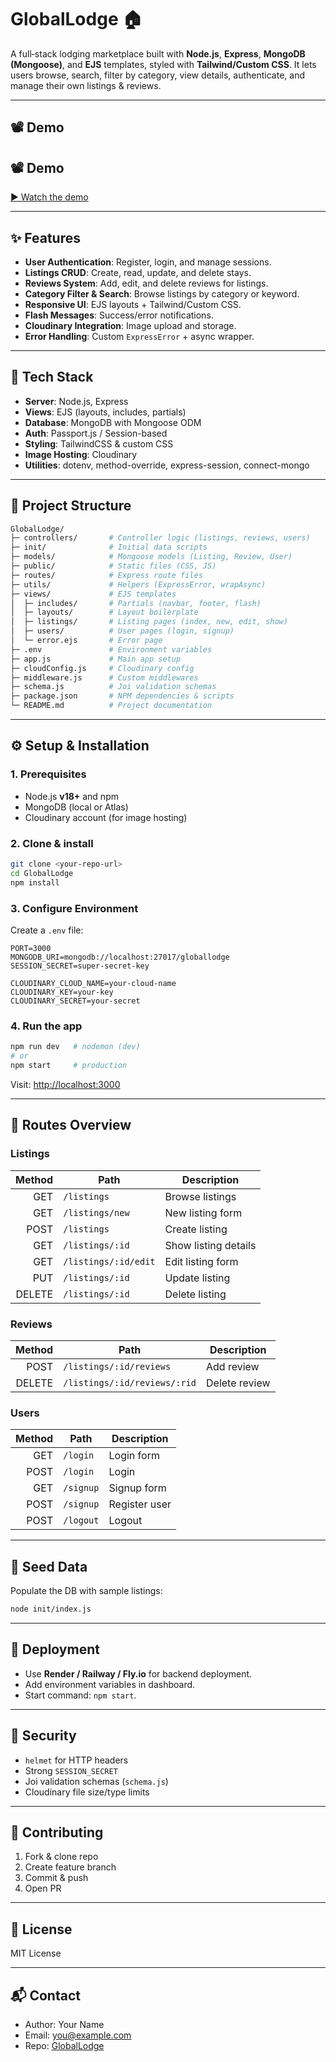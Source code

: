 # GlobalLodge 🏠

A full‑stack lodging marketplace built with **Node.js**, **Express**, **MongoDB (Mongoose)**, and **EJS** templates, styled with **Tailwind/Custom CSS**. It lets users browse, search, filter by category, view details, authenticate, and manage their own listings & reviews.

---

## 📽️ Demo

## 📽️ Demo
[▶️ Watch the demo](https://drive.google.com/drive/folders/1Q9m4qcA15gycXZxRbvN3lIx_Zhlxa0-C?usp=drive_link)


---

## ✨ Features

* **User Authentication**: Register, login, and manage sessions.
* **Listings CRUD**: Create, read, update, and delete stays.
* **Reviews System**: Add, edit, and delete reviews for listings.
* **Category Filter & Search**: Browse listings by category or keyword.
* **Responsive UI**: EJS layouts + Tailwind/Custom CSS.
* **Flash Messages**: Success/error notifications.
* **Cloudinary Integration**: Image upload and storage.
* **Error Handling**: Custom `ExpressError` + async wrapper.

---

## 🧱 Tech Stack

* **Server**: Node.js, Express
* **Views**: EJS (layouts, includes, partials)
* **Database**: MongoDB with Mongoose ODM
* **Auth**: Passport.js / Session-based
* **Styling**: TailwindCSS & custom CSS
* **Image Hosting**: Cloudinary
* **Utilities**: dotenv, method-override, express-session, connect-mongo

---

## 📁 Project Structure

```bash
GlobalLodge/
├─ controllers/       # Controller logic (listings, reviews, users)
├─ init/              # Initial data scripts
├─ models/            # Mongoose models (Listing, Review, User)
├─ public/            # Static files (CSS, JS)
├─ routes/            # Express route files
├─ utils/             # Helpers (ExpressError, wrapAsync)
├─ views/             # EJS templates
│  ├─ includes/       # Partials (navbar, footer, flash)
│  ├─ layouts/        # Layout boilerplate
│  ├─ listings/       # Listing pages (index, new, edit, show)
│  ├─ users/          # User pages (login, signup)
│  └─ error.ejs       # Error page
├─ .env               # Environment variables
├─ app.js             # Main app setup
├─ cloudConfig.js     # Cloudinary config
├─ middleware.js      # Custom middlewares
├─ schema.js          # Joi validation schemas
├─ package.json       # NPM dependencies & scripts
└─ README.md          # Project documentation
```

---

## ⚙️ Setup & Installation

### 1. Prerequisites

* Node.js **v18+** and npm
* MongoDB (local or Atlas)
* Cloudinary account (for image hosting)

### 2. Clone & install

```bash
git clone <your-repo-url>
cd GlobalLodge
npm install
```

### 3. Configure Environment

Create a `.env` file:
```dotenv
PORT=3000
MONGODB_URI=mongodb://localhost:27017/globallodge
SESSION_SECRET=super-secret-key

CLOUDINARY_CLOUD_NAME=your-cloud-name
CLOUDINARY_KEY=your-key
CLOUDINARY_SECRET=your-secret
```

### 4. Run the app

```bash
npm run dev   # nodemon (dev)
# or
npm start     # production
```

Visit: [http://localhost:3000](http://localhost:3000)

---

## 🧭 Routes Overview

### Listings

| Method | Path                 | Description          |
| -----: | -------------------- | -------------------- |
|    GET | `/listings`          | Browse listings      |
|    GET | `/listings/new`      | New listing form     |
|   POST | `/listings`          | Create listing       |
|    GET | `/listings/:id`      | Show listing details |
|    GET | `/listings/:id/edit` | Edit listing form    |
|    PUT | `/listings/:id`      | Update listing       |
| DELETE | `/listings/:id`      | Delete listing       |

### Reviews

| Method | Path                         | Description   |
| -----: | ---------------------------- | ------------- |
|   POST | `/listings/:id/reviews`      | Add review    |
| DELETE | `/listings/:id/reviews/:rid` | Delete review |

### Users

| Method | Path      | Description   |
| -----: | --------- | ------------- |
|    GET | `/login`  | Login form    |
|   POST | `/login`  | Login         |
|    GET | `/signup` | Signup form   |
|   POST | `/signup` | Register user |
|   POST | `/logout` | Logout        |

---

## 🌱 Seed Data

Populate the DB with sample listings:

```bash
node init/index.js
```

---

## 🚀 Deployment

* Use **Render / Railway / Fly.io** for backend deployment.
* Add environment variables in dashboard.
* Start command: `npm start`.

---

## 🔐 Security

* `helmet` for HTTP headers
* Strong `SESSION_SECRET`
* Joi validation schemas (`schema.js`)
* Cloudinary file size/type limits

---

## 🤝 Contributing

1. Fork & clone repo
2. Create feature branch
3. Commit & push
4. Open PR

---

## 📄 License

MIT License

---

## 📬 Contact

* Author: Your Name
* Email: [you@example.com](mailto:you@example.com)
* Repo: [GlobalLodge](https://github.com/yourusername/GlobalLodge)
